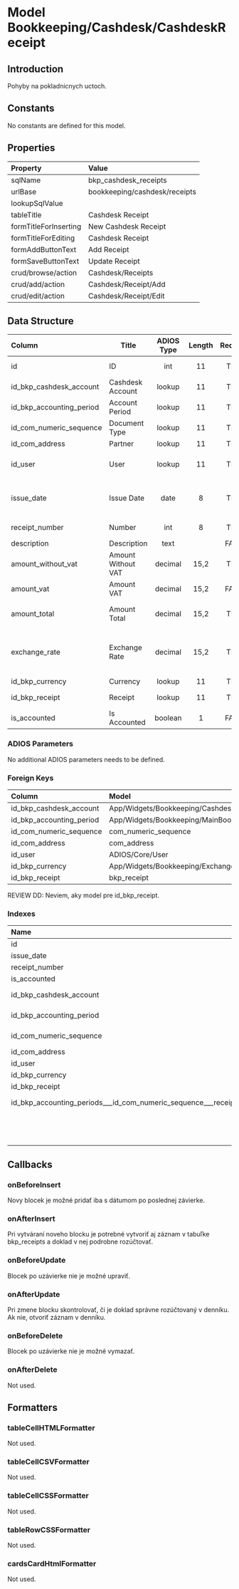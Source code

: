# Model Bookkeeping/Cashdesk/CashdeskReceipt

## Introduction

Pohyby na pokladnicnych uctoch.

## Constants

No constants are defined for this model.

## Properties

| Property              | Value                         |
| :-------------------- | :---------------------------- |
| sqlName               | bkp_cashdesk_receipts         |
| urlBase               | bookkeeping/cashdesk/receipts |
| lookupSqlValue        |                               |
| tableTitle            | Cashdesk Receipt              |
| formTitleForInserting | New Cashdesk Receipt          |
| formTitleForEditing   | Cashdesk Receipt              |
| formAddButtonText     | Add Receipt                   |
| formSaveButtonText    | Update Receipt                |
| crud/browse/action    | Cashdesk/Receipts             |
| crud/add/action       | Cashdesk/Receipt/Add          |
| crud/edit/action      | Cashdesk/Receipt/Edit         |

## Data Structure

| Column                   | Title              | ADIOS Type | Length | Required | Notes                                         |
| :----------------------- | ------------------ | :--------: | :----: | :------: | :-------------------------------------------- |
| id                       | ID                 |    int     |   11   |   TRUE   | Jedinečné ID záznamu                          |
| id_bkp_cashdesk_account  | Cashdesk Account   |   lookup   |   11   |   TRUE   | ID pokladne                                   |
| id_bkp_accounting_period | Account Period     |   lookup   |   11   |   TRUE   | ID účtovného obdobia                          |
| id_com_numeric_sequence  | Document Type      |   lookup   |   11   |   TRUE   | ID typu dokumentu                             |
| id_com_address           | Partner            |   lookup   |   11   |   TRUE   | ID adresára                                   |
| id_user                  | User               |   lookup   |   11   |   TRUE   | ID užívateľa, ktorý doklad vystavil           |
| issue_date               | Issue Date         |    date    |   8    |   TRUE   | Dátum vystavenia pokladničného dokladu        |
| receipt_number           | Number             |    int     |   8    |   TRUE   | Poradové číslo dokladu                        |
| description              | Description        |    text    |        |  FALSE   | Popis dokladu                                 |
| amount_without_vat       | Amount Without VAT |  decimal   |  15,2  |   TRUE   | Suma bez DPH                                  |
| amount_vat               | Amount VAT         |  decimal   |  15,2  |  FALSE   | DPH                                           |
| amount_total             | Amount Total       |  decimal   |  15,2  |   TRUE   | Celková hodnota dokladu                       |
| exchange_rate            | Exchange Rate      |  decimal   |  15,2  |   TRUE   | Kurz meny voči hlavnej mene účtovného obdobia |
| id_bkp_currency          | Currency           |   lookup   |   11   |   TRUE   | ID meny                                       |
| id_bkp_receipt           | Receipt            |   lookup   |   11   |   TRUE   | ID v denníku hlavnej knihy                    |
| is_accounted             | Is Accounted       |  boolean   |   1    |  FALSE   | Je doklad zaúčtovaný                          |

### ADIOS Parameters

No additional ADIOS parameters needs to be defined.

### Foreign Keys

| Column                   | Model                                                    | Relation | OnUpdate | OnDelete |
| :----------------------- | :------------------------------------------------------- | :------: | -------- | -------- |
| id_bkp_cashdesk_account  | App/Widgets/Bookkeeping/Cashdesk/Models/CashdeskAccount  |   1:N    | Cascade  | Restrict |
| id_bkp_accounting_period | App/Widgets/Bookkeeping/MainBook/Models/AccountingPeriod |   1:N    | Cascade  | Restrict |
| id_com_numeric_sequence  | com_numeric_sequence                                     |   1:N    | Cascade  | Restrict |
| id_com_address           | com_address                                              |   1:N    | Cascade  | Restrict |
| id_user                  | ADIOS/Core/User                                          |   1:N    | Cascade  | Restrict |
| id_bkp_currency          | App/Widgets/Bookkeeping/ExchangeRate/Models/Currency     |   1:N    | Cascade  | Restrict |
| id_bkp_receipt           | bkp_receipt                                              |   1:N    | Cascade  | Restrict |

REVIEW DD: Neviem, aky model pre id_bkp_receipt.

### Indexes

| Name                                                                 |  Type   |                Column + Order |
| :------------------------------------------------------------------- | :-----: | ----------------------------: |
| id                                                                   | PRIMARY |                        id ASC |
| issue_date                                                           |  INDEX  |                issue_date ASC |
| receipt_number                                                       |  INDEX  |            receipt_number ASC |
| is_accounted                                                         |  INDEX  |              is_accounted ASC |
| id_bkp_cashdesk_account                                              |  INDEX  |   id_bkp_cashdesk_account ASC |
| id_bkp_accounting_period                                             |  INDEX  |  id_bkp_accounting_period ASC |
| id_com_numeric_sequence                                              |  INDEX  |   id_com_numeric_sequence ASC |
| id_com_address                                                       |  INDEX  |            id_com_address ASC |
| id_user                                                              |  INDEX  |                   id_user ASC |
| id_bkp_currency                                                      |  INDEX  |           id_bkp_currency ASC |
| id_bkp_receipt                                                       |  INDEX  |            id_bkp_receipt ASC |
| id_bkp_accounting_periods___id_com_numeric_sequence___receipt_number | UNIQUE  | id_bkp_accounting_periods ASC |
|                                                                      |         |   id_com_numeric_sequence ASC |
|                                                                      |         |            receipt_number ASC |

## Callbacks

### onBeforeInsert

Novy blocek je možné pridať iba s dátumom po poslednej závierke. 

### onAfterInsert

Pri vytváraní noveho blocku je potrebné vytvoriť aj záznam v tabuľke bkp_receipts a doklad v nej podrobne rozúčtovať.

### onBeforeUpdate

Blocek po uzávierke nie je možné upraviť.

### onAfterUpdate

Pri zmene blocku skontrolovať, či je doklad správne rozúčtovaný v denníku. Ak nie, otvoriť záznam v denníku.

### onBeforeDelete

Blocek po uzávierke nie je možné vymazať.

### onAfterDelete

Not used.

## Formatters

### tableCellHTMLFormatter

Not used.

### tableCellCSVFormatter

Not used.

### tableCellCSSFormatter

Not used.

### tableRowCSSFormatter

Not used.

### cardsCardHtmlFormatter

Not used.
